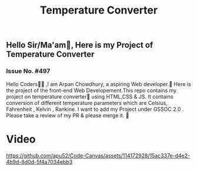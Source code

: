 <h1 align="center">Temperature Converter  </h1>

<div>
<br>
<h2>Hello Sir/Ma'am👋, Here is my Project of Temperature Converter </h2>
<h3>Issue No. #497</h3>


<p>Hello Coders👨‍💻 ,I am Arpan Chowdhury, a aspiring Web developer.🤖 Here is the project of the front-end Web Developement.This repo contains my project on temperature converter🥵 using HTML,CSS & JS. It contains conversion of different temperature parameters which are Celsius, Fahrenheit , Kelvin , Rankine. 
I want to add my Project under GSSOC 2.0 . Please take a review of my PR & please merge it. 🙏</p>

# Video

https://github.com/apu52/Code-Canvas/assets/114172928/15ac337e-d4e2-4b9d-8d0d-5f4a7034ebb3

